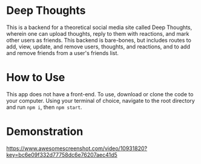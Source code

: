 # Deep Thoughts

This is a backend for a theoretical social media site called Deep Thoughts, wherein one can upload thoughts, reply to them with reactions, and mark other users as friends. This backend is bare-bones, but includes routes to add, view, update, and remove users, thoughts, and reactions, and to add and remove friends from a user's friends list.

# How to Use

This app does not have a front-end. To use, download or clone the code to your computer. Using your terminal of choice, navigate to the root directory and run `npm i`, then `npm start`.

# Demonstration

https://www.awesomescreenshot.com/video/10931820?key=bc6e09f332d77758dc6e76207aec41d5
